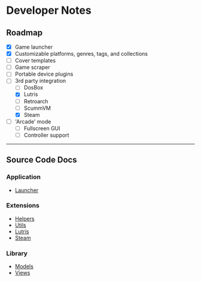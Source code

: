 # Developer Notes

## Roadmap

- [x] Game launcher
- [x] Customizable platforms, genres, tags, and collections
- [ ] Cover templates
- [ ] Game scraper
- [ ] Portable device plugins
- [ ] 3rd party integration
    - [ ] DosBox
    - [x] Lutris
    - [ ] Retroarch
    - [ ] ScummVM
    - [x] Steam
- [ ] 'Arcade' mode
    - [ ] Fullscreen GUI
    - [ ] Controller support

---

## Source Code Docs

### Application

- [Launcher](launcher.md)

### Extensions

- [Helpers](extensions/helpers.md)
- [Utils](extensions/utils.md)
- [Lutris](extensions/lutris.md)
- [Steam](extensions/steam.md)

### Library

- [Models](library/models.md)
- [Views](library/views.md)